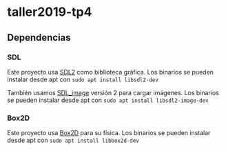 # taller2019-tp4

## Dependencias

### SDL

Este proyecto usa [SDL2] como biblioteca gráfica. Los binarios se pueden instalar desde apt con `sudo apt install libsdl2-dev`

También usamos [SDL_image] versión 2 para cargar imágenes. Los binarios se pueden instalar desde apt con `sudo apt install libsdl2-image-dev`

[SDL2]: http://wiki.libsdl.org/FrontPage
[SDL_image]: https://www.libsdl.org/projects/SDL_image/

### Box2D

Este proyecto usa [Box2D] para su física. Los binarios se pueden instalar desde apt con `sudo apt install libbox2d-dev`

[Box2D]: https://github.com/erincatto/Box2D/wiki/FAQ

